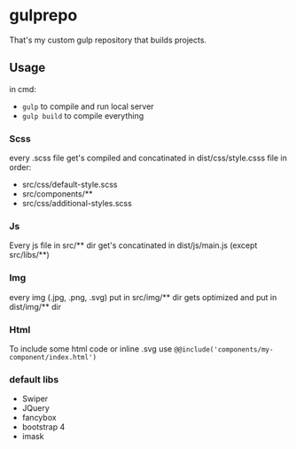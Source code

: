 # gulprepo
That's my custom gulp repository that builds projects.
## Usage
in cmd:
 - `gulp` to compile and run local server
 - `gulp build` to compile everything
### Scss
every .scss file get's compiled and concatinated in dist/css/style.csss file in order:
 - src/css/default-style.scss
 - src/components/**
 - src/css/additional-styles.scss

### Js
Every js file in src/** dir get's concatinated in dist/js/main.js (except src/libs/**)

### Img
every img (.jpg, .png, .svg) put in src/img/** dir gets optimized and put in dist/img/** dir

### Html
To include some html code or inline .svg use `@@include('components/my-component/index.html')`

### default libs
 - Swiper
 - JQuery
 - fancybox
 - bootstrap 4
 - imask
